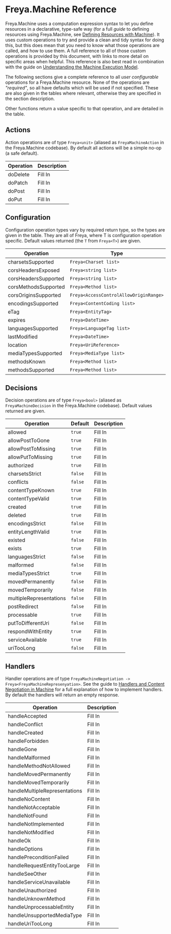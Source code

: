 # Freya.Machine Reference

Freya.Machine uses a computation expression syntax to let you define resources in a declarative, type-safe way (for a full _guide_ to defining resources using Freya.Machine, see [Defining Resources with Machine][resources]). It uses custom operations to try and provide a clean and tidy syntax for doing this, but this does mean that you need to know what those operations are called, and how to use them. A full reference to all of those custom operations is provided by this document, with links to more detail on specific areas when helpful. This reference is also best read in combination with the guide on [Understanding the Machine Execution Model][graph].

The following sections give a complete reference to all *user configurable* operations for a Freya.Machine resource. None of the operations are _"required"_, so all have defaults which will be used if not specified. These are also given in the tables where relevant, otherwise they are specified in the section description.

Other functions return a value specific to that operation, and are detailed in the table.

## Actions

Action operations are of type `Freya<unit>` (aliased as `FreyaMachineAction` in the Freya.Machine codebase). By default all actions will be a simple no-op (a safe default).

Operation | Description
----------|------------
doDelete  | Fill In
doPatch   | Fill In
doPost    | Fill In
doPut     | Fill In

## Configuration

Configuration operation types vary by required return type, so the types are given in the table. They are all of Freya<T>, where T is configuration operation specific. Default values returned (the `T` from `Freya<T>`) are given.

Operation            | Type                                   | Default | Description
---------------------|----------------------------------------|---------|------------
charsetsSupported    | `Freya<Charset list>`                  | Fill In | Fill In
corsHeadersExposed   | `Freya<string list>`                   | Fill In | Fill In
corsHeadersSupported | `Freya<string list>`                   | Fill In | Fill In
corsMethodsSupported | `Freya<Method list>`                   | Fill In | Fill In
corsOriginsSupported | `Freya<AccessControlAllowOriginRange>` | Fill In | Fill In
encodingsSupported   | `Freya<ContentCoding list>`            | Fill In | Fill In
eTag                 | `Freya<EntityTag>`                     | Fill In | Fill In
expires              | `Freya<DateTime>`                      | Fill In | Fill In
languagesSupported   | `Freya<LanguageTag list>`              | Fill In | Fill In
lastModified         | `Freya<DateTime>`                      | Fill In | Fill In
location             | `Freya<UriReference>`                  | Fill In | Fill In
mediaTypesSupported  | `Freya<MediaType list>`                | Fill In | Fill In
methodsKnown         | `Freya<Method list>`                   | Fill In | Fill In
methodsSupported     | `Freya<Method list>`                   | Fill In | Fill In

## Decisions

Decision operations are of type `Freya<bool>` (aliased as `FreyaMachineDecision` in the Freya.Machine codebase). Default values returned are given.

Operation               | Default | Description
------------------------|---------|------------
allowed                 | `true`  | Fill In
allowPostToGone         | `true`  | Fill In
allowPostToMissing      | `true`  | Fill In
allowPutToMissing       | `true`  | Fill In
authorized              | `true`  | Fill In
charsetsStrict          | `false` | Fill In
conflicts               | `false` | Fill In
contentTypeKnown        | `true`  | Fill In
contentTypeValid        | `true`  | Fill In
created                 | `true`  | Fill In
deleted                 | `true`  | Fill In
encodingsStrict         | `false` | Fill In
entityLengthValid       | `true`  | Fill In
existed                 | `false` | Fill In
exists                  | `true`  | Fill In
languagesStrict         | `false` | Fill In
malformed               | `false` | Fill In
mediaTypesStrict        | `true`  | Fill In
movedPermanently        | `false` | Fill In
movedTemporarily        | `false` | Fill In
multipleRepresentations | `false` | Fill In
postRedirect            | `false` | Fill In
processable             | `true`  | Fill In
putToDifferentUri       | `false` | Fill In
respondWithEntity       | `true`  | Fill In
serviceAvailable        | `true`  | Fill In
uriTooLong              | `false` | Fill In

## Handlers

Handler operations are of type `FreyaMachineNegotiation -> Freya<FreyaMachineRepresenyation>`. See the guide to [Handlers and Content Negotiation in Machine][handlers] for a full explanation of how to implement handlers. By default the handlers will return an empty response.

Operation                     | Description
------------------------------|------------
handleAccepted                | Fill In
handleConflict                | Fill In
handleCreated                 | Fill In
handleForbidden               | Fill In
handleGone                    | Fill In
handleMalformed               | Fill In
handleMethodNotAllowed        | Fill In
handleMovedPermanently        | Fill In
handleMovedTemporarily        | Fill In
handleMultipleRepresentations | Fill In
handleNoContent               | Fill In
handleNotAcceptable           | Fill In
handleNotFound                | Fill In
handleNotImplemented          | Fill In
handleNotModified             | Fill In
handleOk                      | Fill In
handleOptions                 | Fill In
handlePreconditionFailed      | Fill In
handleRequestEntityTooLarge   | Fill In
handleSeeOther                | Fill In
handleServiceUnavailable      | Fill In
handleUnauthorized            | Fill In
handleUnknownMethod           | Fill In
handleUnprocessableEntity     | Fill In
handleUnsupportedMediaType    | Fill In
handleUriTooLong              | Fill In

[resources]: ../guides/machine-defining-resources.md
[graph]: ../guides/machine-understanding-the-execution-model.md
[handlers]: ../guides/machine-handlers-and-content-negotiation.md
